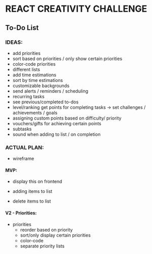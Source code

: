 # REACT CREATIVITY CHALLENGE

## To-Do List

### IDEAS:

-  add priorities
-  sort based on priorities / only show certain priorities
-  color-code priorities
-  different lists
-  add time estimations
-  sort by time estimations
-  customizable backgrounds
-  send alerts / reminders / scheduling
-  recurring tasks
-  see previous/completed to-dos
-  level/ranking get points for completing tasks → set challenges / achievements / goals
-  assigning custom points based on difficulty/ priority
-  vouchers/gifts for achieving certain points
-  subtasks
-  sound when adding to list / on completion

### ACTUAL PLAN:

-  wireframe

#### MVP:

-  display this on frontend

-  adding items to list
-  delete items to list

#### V2 - Priorities:

-  priorities
   -  reorder based on priority
   -  sort/only display certain priorities
   -  color-code
   -  separate priority lists
